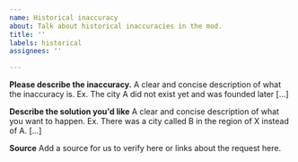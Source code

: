 ```yaml
---
name: Historical inaccuracy
about: Talk about historical inaccuracies in the mod.
title: ''
labels: historical
assignees: ''

---
```


**Please describe the inaccuracy.**
A clear and concise description of what the inaccuracy is. Ex. The city A did not exist yet and was founded later [...]

**Describe the solution you'd like**
A clear and concise description of what you want to happen. Ex. There was a city called B in the region of X instead of A. […]

**Source**
Add a source for us to verify here or links about the request here.
